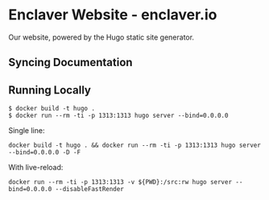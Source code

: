# Enclaver Website - enclaver.io

Our website, powered by the Hugo static site generator.

## Syncing Documentation

## Running Locally

```
$ docker build -t hugo .
$ docker run --rm -ti -p 1313:1313 hugo server --bind=0.0.0.0
```

Single line:

```
docker build -t hugo . && docker run --rm -ti -p 1313:1313 hugo server --bind=0.0.0.0 -D -F
```

With live-reload:

```
docker run --rm -ti -p 1313:1313 -v ${PWD}:/src:rw hugo server --bind=0.0.0.0 --disableFastRender
```
